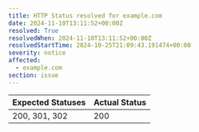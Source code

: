 ```yaml
---
title: HTTP Status resolved for example.com
date: 2024-11-10T13:11:52+00:00Z
resolved: True
resolvedWhen: 2024-11-10T13:11:52+00:00Z
resolvedStartTime: 2024-10-25T21:09:43.191474+00:00
severity: notice
affected:
  - example.com
section: issue
---
```


| Expected Statuses | Actual Status  |
|-------------------|----------------|
| 200, 301, 302 | 200 |
